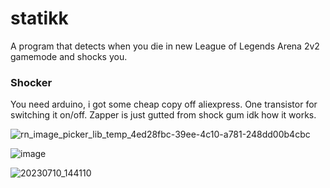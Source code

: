 # statikk

A program that detects when you die in new League of Legends Arena 2v2 gamemode and shocks you.

### Shocker

You need arduino, i got some cheap copy off aliexpress. One transistor for switching it on/off. Zapper is just gutted from shock gum idk how it works.

![rn_image_picker_lib_temp_4ed28fbc-39ee-4c10-a781-248dd00b4cbc](https://github.com/igorkandic/statikk/assets/10564596/ebb0d7a6-ae13-4e29-97dc-c3c7fa86f9ed)

![image](https://github.com/igorkandic/statikk/assets/10564596/b1d73b97-752f-4f2d-8ab3-9aca894e6424)

![20230710_144110](https://github.com/igorkandic/statikk/assets/10564596/a7a010ac-8e9f-432d-ba03-79df568d5ecc)

